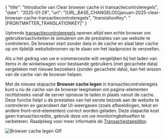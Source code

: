 {
  "title": "Introductie van Clear browser cache in transactiecontroleregels",
  "date": "2025-01-29",
  "url": "[URL_BASE_CHANGELOG]januari-2025-clear-browser-cache-transactiecontroleregels",
  "translationKey": "[FRONTMATTER_TRANSLATIONKEY]"
}

Uptrends [transactiecontroleregels]([LINK_URL_1]) openen altijd een echte browser om gebruikersactiviteiten te simuleren om de prestaties van uw website te controleren. De browser start zonder data in de cache en slaat later cache op om tijdelijk websitebronnen op te slaan om het laadproces te versnellen.

Als u het gedrag van uw e-commercesite wilt vergelijken bij het laden van items in de winkelwagen voor bestaande gebruikers (met gecachete data) vergeleken met nieuwe bezoekers (zonder gecachete data), kan het wissen van de cache van de browser helpen.

Met de nieuwe stapactie **Browser cache legen** in transactiecontroleregels kunt u nu de cache van de browser leegmaken om pagina-elementen rechtstreeks vanaf de server opnieuw te laden in plaats vanuit de cache. Deze functie helpt u de prestaties van het eerste bezoek aan de website te controleren en garandeert dat UI-weergaven (zoals afbeeldingen, tekst en andere front-end-elementen) correct worden geladen. Deze stapactie kost geen transactiecredits, gebruik deze om uw monitoringbehoeften te verbeteren. Raadpleeg voor meer informatie de [Transactiestapeditor]([LINK_URL_2]).

![Browser cache legen GIF]([LINK_URL_3])